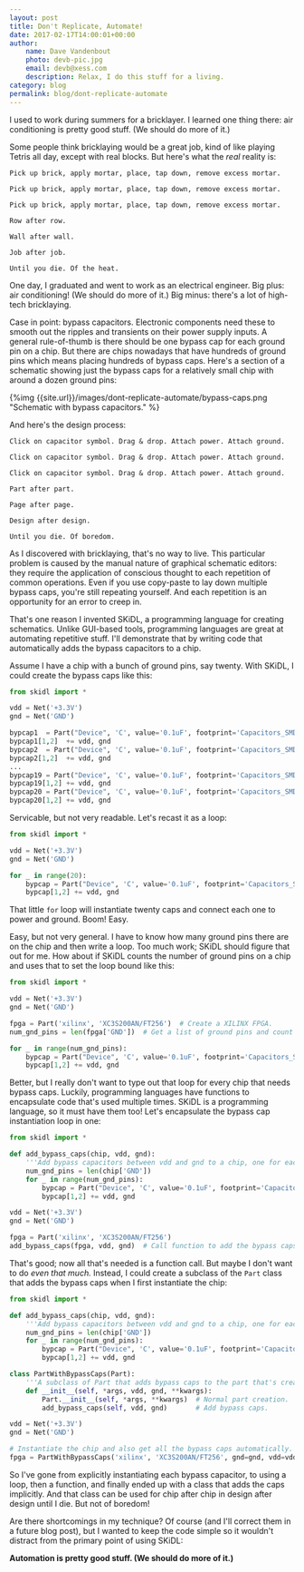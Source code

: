 ```yaml
---
layout: post
title: Don't Replicate, Automate!
date: 2017-02-17T14:00:01+00:00
author:
    name: Dave Vandenbout
    photo: devb-pic.jpg
    email: devb@xess.com
    description: Relax, I do this stuff for a living.
category: blog
permalink: blog/dont-replicate-automate
---
```


I used to work during summers for a bricklayer.
I learned one thing there: air conditioning is pretty good stuff. (We should do more of it.)

Some people think bricklaying would be a great job, kind of like playing Tetris
all day, except with real blocks.
But here's what the *real* reality is:

    Pick up brick, apply mortar, place, tap down, remove excess mortar.

    Pick up brick, apply mortar, place, tap down, remove excess mortar.

    Pick up brick, apply mortar, place, tap down, remove excess mortar.

    Row after row. 

    Wall after wall. 

    Job after job. 

    Until you die. Of the heat.

One day, I graduated and went to work as an electrical engineer.
Big plus: air conditioning! (We should do more of it.)
Big minus: there's a lot of high-tech bricklaying.

Case in point: bypass capacitors.
Electronic components need these to smooth out the ripples
and transients on their power supply inputs.
A general rule-of-thumb is there should be one bypass cap for each
ground pin on a chip.
But there are chips nowadays that have hundreds of ground pins which means
placing hundreds of bypass caps.
Here's a section of a schematic showing just the bypass caps for a
relatively small chip with around a dozen ground pins:

{%img {{site.url}}/images/dont-replicate-automate/bypass-caps.png "Schematic with bypass capacitors." %}

And here's the design process:

    Click on capacitor symbol. Drag & drop. Attach power. Attach ground.

    Click on capacitor symbol. Drag & drop. Attach power. Attach ground.

    Click on capacitor symbol. Drag & drop. Attach power. Attach ground.

    Part after part.

    Page after page.

    Design after design.

    Until you die. Of boredom.

As I discovered with bricklaying, that's no way to live.
This particular problem is caused by the manual nature of graphical schematic editors:
they require the application of conscious thought to each repetition of common operations.
Even if you use copy-paste to lay down multiple bypass caps, you're still repeating yourself.
And each repetition is an opportunity for an error to creep in.

That's one reason I invented SKiDL, a programming language for creating schematics.
Unlike GUI-based tools, programming languages are great at automating repetitive stuff.
I'll demonstrate that by writing code that automatically adds the
bypass capacitors to a chip.

Assume I have a chip with a bunch of ground pins, say twenty.
With SKiDL, I could create the bypass caps like this:

``` py
from skidl import *

vdd = Net('+3.3V')
gnd = Net('GND')

bypcap1  = Part("Device", 'C', value='0.1uF', footprint='Capacitors_SMD:C_0603')
bypcap1[1,2]  += vdd, gnd
bypcap2  = Part("Device", 'C', value='0.1uF', footprint='Capacitors_SMD:C_0603')
bypcap2[1,2]  += vdd, gnd
...
bypcap19 = Part("Device", 'C', value='0.1uF', footprint='Capacitors_SMD:C_0603')
bypcap19[1,2] += vdd, gnd
bypcap20 = Part("Device", 'C', value='0.1uF', footprint='Capacitors_SMD:C_0603')
bypcap20[1,2] += vdd, gnd
```

Servicable, but not very readable.
Let's recast it as a loop:

``` py
from skidl import *

vdd = Net('+3.3V')
gnd = Net('GND')

for _ in range(20):
    bypcap = Part("Device", 'C', value='0.1uF', footprint='Capacitors_SMD:C_0603')
    bypcap[1,2] += vdd, gnd
```

That little `for` loop will instantiate twenty caps and connect each one to power and ground.
Boom! Easy.

Easy, but not very general.
I have to know how many ground pins there are on the chip and then write a loop.
Too much work; SKiDL should figure that out for me.
How about if SKiDL counts the number of ground pins on a chip and uses that
to set the loop bound like this:

``` py
from skidl import *

vdd = Net('+3.3V')
gnd = Net('GND')

fpga = Part('xilinx', 'XC3S200AN/FT256')  # Create a XILINX FPGA.
num_gnd_pins = len(fpga['GND'])  # Get a list of ground pins and count them.

for _ in range(num_gnd_pins):
    bypcap = Part("Device", 'C', value='0.1uF', footprint='Capacitors_SMD:C_0603')
    bypcap[1,2] += vdd, gnd
```

Better, but I really don't want to type out that loop for every chip that needs bypass caps.
Luckily, programming languages have functions to encapsulate code that's used multiple times.
SKiDL is a programming language, so it must have them too!
Let's encapsulate the bypass cap instantiation loop in one:

``` py
from skidl import *

def add_bypass_caps(chip, vdd, gnd):
    '''Add bypass capacitors between vdd and gnd to a chip, one for each ground pin.'''
    num_gnd_pins = len(chip['GND'])
    for _ in range(num_gnd_pins):
        bypcap = Part("Device", 'C', value='0.1uF', footprint='Capacitors_SMD:C_0603')
        bypcap[1,2] += vdd, gnd

vdd = Net('+3.3V')
gnd = Net('GND')

fpga = Part('xilinx', 'XC3S200AN/FT256')
add_bypass_caps(fpga, vdd, gnd)  # Call function to add the bypass caps.
```

That's good; now all that's needed is a function call.
But maybe I don't want to do *even that much.*
Instead, I could create a subclass of the `Part` class that adds the bypass caps
when I first instantiate the chip:

``` py
from skidl import *

def add_bypass_caps(chip, vdd, gnd):
    '''Add bypass capacitors between vdd and gnd to a chip, one for each ground pin.'''
    num_gnd_pins = len(chip['GND'])
    for _ in range(num_gnd_pins):
        bypcap = Part("Device", 'C', value='0.1uF', footprint='Capacitors_SMD:C_0603')
        bypcap[1,2] += vdd, gnd

class PartWithBypassCaps(Part):
    '''A subclass of Part that adds bypass caps to the part that's created.'''
    def __init__(self, *args, vdd, gnd, **kwargs):
        Part.__init__(self, *args, **kwargs)  # Normal part creation.
        add_bypass_caps(self, vdd, gnd)       # Add bypass caps.

vdd = Net('+3.3V')
gnd = Net('GND')

# Instantiate the chip and also get all the bypass caps automatically.
fpga = PartWithBypassCaps('xilinx', 'XC3S200AN/FT256', gnd=gnd, vdd=vdd)
```

So I've gone from explicitly instantiating each bypass capacitor,
to using a loop, then a function, and finally ended up with a
class that adds the caps implicitly.
And that class can be used for chip after chip in design after design
until I die. But not of boredom!

Are there shortcomings in my technique?
Of course (and I'll correct them in a future blog post), but I wanted to keep
the code simple so it wouldn't distract from the primary point of
using SKiDL:

**Automation is pretty good stuff. (We should do more of it.)**
